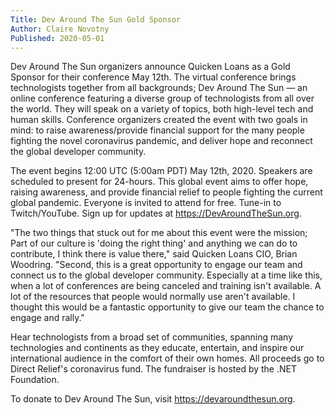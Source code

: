 ```yaml
---
Title: Dev Around The Sun Gold Sponsor
Author: Claire Novotny
Published: 2020-05-01 
---
```

 
 Dev Around The Sun organizers announce Quicken Loans as a Gold Sponsor for their conference May 12th. The virtual conference brings technologists together from all backgrounds; Dev Around The Sun — an online conference featuring a diverse group of technologists from all over the world. They will speak on a variety of topics, both high-level tech and human skills. Conference organizers created the event with two goals in mind: to raise awareness/provide financial support for the many people fighting the novel coronavirus pandemic, and deliver hope and reconnect the global developer community.

The event begins 12:00 UTC (5:00am PDT) May 12th, 2020. Speakers are scheduled to present for 24-hours. This global event aims to offer hope, raising awareness, and provide financial relief to people fighting the current global pandemic. Everyone is invited to attend for free. Tune-in to Twitch/YouTube. Sign up for updates at https://DevAroundTheSun.org.

"The two things that stuck out for me about this event were the mission; Part of our culture is 'doing the right thing' and anything we can do to contribute, I think there is value there," said Quicken Loans CIO, Brian Woodring. "Second, this is a great opportunity to engage our team and connect us to the global developer community. Especially at a time like this, when a lot of conferences are being canceled and training isn't available. A lot of the resources that people would normally use aren't available. I thought this would be a fantastic opportunity to give our team the chance to engage and rally."

Hear technologists from a broad set of communities, spanning many technologies and continents as they educate, entertain, and inspire our international audience in the comfort of their own homes. All proceeds go to Direct Relief's coronavirus fund. The fundraiser is hosted by the .NET Foundation.

To donate to Dev Around The Sun, visit https://devaroundthesun.org.